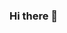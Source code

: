 ### Hi there 👋

<!--
**sultan254/sultan254** is a ✨ _special_ ✨ repository because its `README.md` (this file) appears on your GitHub profile.

<img src="https://github.com/pr2tik1/pr2tik1/blob/master/IMAGE-NAME">

### Hi 👋
A dynamic web developer and passionate learner who is comfortable speaking to clients as well as fellow developers. Eager to ride cutting-edge technologies, alongside building long lasting applications and scallable websites .
Looking for opportunities and collabaration in projects related to Mern Stack .
- 🔭 I’m currently working on my blog website (also, I am brushing up my Javascript skills regularly).
- 🌱 I’m currently learning React.
- 🤝 I’m looking to collaborate Mern Stack projects. 

![Anurag's github stats](https://github-readme-stats.vercel.app/api?username=sultan254&show_icons=true&theme=radical)

[<img src="https://img.shields.io/badge/twitter-%231DA1F2.svg?&style=for-the-badge&logo=twitter&logoColor=white" />](https://twitter.com/RealAbu3/) [<img src="https://img.shields.io/badge/linkedin-%230077B5.svg?&style=for-the-badge&logo=linkedin&logoColor=white" />](https://www.linkedin.com/in/abubakarali254/) [<img src = "https://img.shields.io/badge/instagram-%23E4405F.svg?&style=for-the-badge&logo=instagram&logoColor=white">](https://www.instagram.com/sultan_geek/?hl=en/) [<img src = "https://img.shields.io/badge/facebook-%231877F2.svg?&style=for-the-badge&logo=facebook&logoColor=white">](https://www.facebook.com/profile.php?id=100009624636916/)
